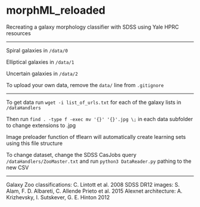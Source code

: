 # morphML_reloaded
Recreating a galaxy morphology classifier with SDSS using Yale HPRC resources

---

Spiral galaxies in `/data/0`

Elliptical galaxies in `/data/1`

Uncertain galaxies in `/data/2`

To upload your own data, remove the `data/` line from `.gitignore`

---

To get data run `wget -i list_of_urls.txt` for each of the galaxy lists in `/dataHandlers`

Then run `find . -type f -exec mv '{}' '{}'.jpg \;` in each data subfolder to change extensions to .jpg

Image preloader function of tflearn will automatically create learning sets using this file structure

To change dataset, change the SDSS CasJobs query `/dataHandlers/ZooMaster.txt` and run `python3 DataReader.py` pathing to the new CSV

---

Galaxy Zoo classifications: C. Lintott et al. 2008
SDSS DR12 images: S. Alam, F. D. Albareti, C. Allende Prieto et al. 2015
Alexnet architecture: A. Krizhevsky, I. Sutskever, G. E. Hinton 2012
